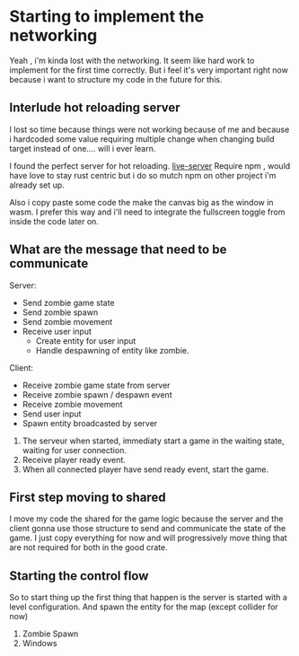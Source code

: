 

# Starting to implement the networking


Yeah , i'm kinda lost with the networking. It seem like hard
work to implement for the first time correctly. But i feel
it's very important right now because i want to structure my
code in the future for this.


## Interlude hot reloading server

I lost so time because things were not working because of me
and because i hardcoded some value requiring multiple change
when changing build target instead of one.... will i ever learn.

I found the perfect server for hot reloading. [live-server](http://tapiov.net/live-server/http://tapiov.net/live-server/)
Require npm , would have love to stay rust centric but i do
so mutch npm on other project i'm already set up.

Also i copy paste some code the make the canvas big as the window
in wasm. I prefer this way and i'll need to integrate the fullscreen
toggle from inside the code later on.


## What are the message that need to be communicate

Server:
* Send zombie game state
* Send zombie spawn
* Send zombie movement
* Receive user input
    * Create entity for user input
    * Handle despawning of entity like zombie.

Client:
* Receive zombie game state from server
* Receive zombie spawn / despawn event
* Receive zombie movement
* Send user input
* Spawn entity broadcasted by server


1. The serveur when started, immediaty start a game in the waiting state,
waiting for user connection.
2. Receive player ready event.
3. When all connected player have send ready event, start the game.


## First step moving to shared

I move my code the shared for the game logic because the server
and the client gonna use those structure to send and communicate
the state of the game. I just copy everything for now and will
progressively move thing that are not required for both in the good
crate.

## Starting the control flow

So to start thing up the first thing that happen is the server is
started with a level configuration. And spawn the entity for the map
(except collider for now)

1. Zombie Spawn
2. Windows
